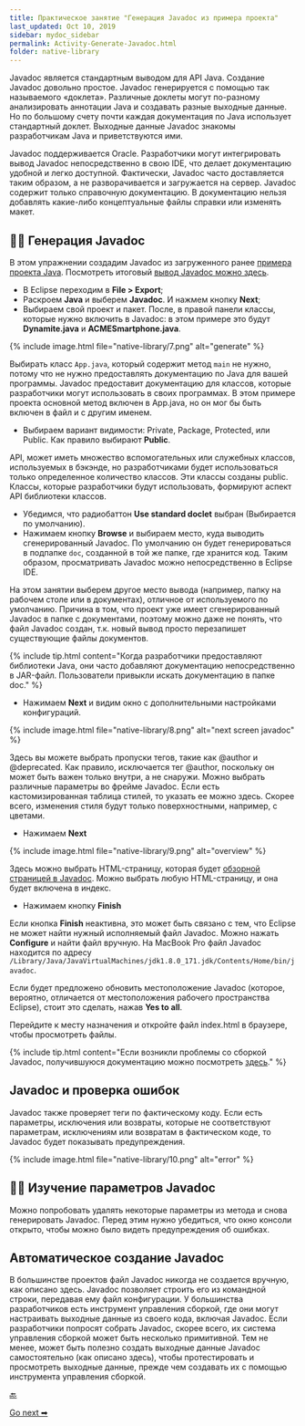 ```yaml
---
title: Практическое занятие "Генерация Javadoc из примера проекта"
last_updated: Oct 10, 2019
sidebar: mydoc_sidebar
permalink: Activity-Generate-Javadoc.html
folder: native-library
---
```


Javadoc является стандартным выводом для API Java. Создание Javadoc довольно простое. Javadoc генерируется с помощью так называемого «доклета». Различные доклеты могут по-разному анализировать аннотации Java и создавать разные выходные данные. Но по большому счету почти каждая документация по Java использует стандартный доклет. Выходные данные Javadoc знакомы разработчикам Java и приветствуются ими.

Javadoc поддерживается Oracle. Разработчики могут интегрировать вывод Javadoc непосредственно в свою IDE, что делает документацию удобной и легко доступной. Фактически, Javadoc часто доставляется таким образом, а не разворачивается и загружается на сервер. Javadoc содержит только справочную документацию. В документацию нельзя добавлять какие-либо концептуальные файлы справки или изменять макет.

<a name="generate"></a>
## 👨‍💻 Генерация Javadoc

В этом упражнении создадим Javadoc из загруженного ранее [примера проекта Java](Get-the-sample-Java-project.html). Посмотреть итоговый [вывод Javadoc можно здесь](https://idratherbewriting.com/learnapidoc/assets/files/javadoc/index.html).

- В Eclipse переходим в **File > Export**;
- Раскроем **Java** и выберем **Javadoc**. И нажмем кнопку **Next**;
- Выбираем свой проект и пакет. После, в правой панели классы, которые нужно включить в Javadoc: в этом примере это будут **Dynamite.java** и **ACMESmartphone.java**.

{% include image.html file="native-library/7.png" alt="generate" %}

Выбирать класс `App.java`, который содержит метод `main` не нужно, потому что не нужно предоставлять документацию по Java для вашей программы. Javadoc предоставит документацию для классов, которые разработчики могут использовать в своих программах. В этом примере проекта основной метод включен в App.java, но он мог бы быть включен в файл и с другим именем.

- Выбираем вариант видимости: Private, Package, Protected, или Public. Как правило выбирают **Public**.

API, может иметь множество вспомогательных или служебных классов, используемых в бэкэнде, но разработчиками будет использоваться только определенное количество классов. Эти классы созданы public. Классы, которые разработчики будут использовать, формируют аспект API библиотеки классов.

- Убедимся, что радиобаттон **Use standard doclet** выбран (Выбирается по умолчанию).
- Нажимаем кнопку **Browse** и выбираем место, куда выводить сгенерированный Javadoc. По умолчанию он будет генерироваться в подпапке `doc`, созданной в той же папке, где хранится код. Таким образом, просматривать Javadoc можно непосредственно в Eclipse IDE.

На этом занятии выберем другое место вывода (например, папку на рабочем столе или в документах), отличное от используемого по умолчанию. Причина в том, что проект уже имеет сгенерированный Javadoc в папке с документами, поэтому можно даже не понять, что файл Javadoc создан, т.к. новый вывод просто перезапишет существующие файлы документов.

{% include tip.html content="Когда разработчики предоставляют библиотеки Java, они часто добавляют документацию непосредственно в JAR-файл. Пользователи привыкли искать документацию в папке doc." %}

- Нажимаем  **Next** и видим окно с дополнительными настройками конфигураций.

{% include image.html file="native-library/8.png" alt="next screen javadoc" %}

Здесь вы можете выбрать пропуски тегов, такие как @author и @deprecated. Как правило, исключается тег @author, поскольку он может быть важен только внутри, а не снаружи. Можно выбрать различные параметры во фрейме Javadoc. Если есть кастомизированная таблица стилей, то указать ее можно здесь. Скорее всего, изменения стиля будут только поверхностными, например, с цветами.

- Нажимаем **Next**

{% include image.html file="native-library/9.png" alt="overview" %}

Здесь можно выбрать HTML-страницу, которая будет [обзорной страницей в Javadoc](https://docs.oracle.com/javase/7/docs/technotes/tools/windows/javadoc.html#overviewcomment). Можно выбрать любую HTML-страницу, и она будет включена в индекс.

- Нажимаем кнопку **Finish**

Если кнопка **Finish** неактивна, это может быть связано с тем, что Eclipse не может найти нужный исполняемый файл Javadoc. Можно нажать **Configure** и найти файл вручную. На MacBook Pro файл Javadoc находится по адресу `/Library/Java/JavaVirtualMachines/jdk1.8.0_171.jdk/Contents/Home/bin/javadoc`.

Если будет предложено обновить местоположение Javadoc (которое, вероятно, отличается от местоположения рабочего пространства Eclipse), стоит это сделать, нажав **Yes to all**.

Перейдите к месту назначения и откройте файл index.html в браузере, чтобы просмотреть файлы.

{% include tip.html content="Если возникли проблемы со сборкой Javadoc, получившуюся документацию можно посмотреть [здесь](https://idratherbewriting.com/learnapidoc/assets/files/javadoc/index.html)." %}

<a name="error"></a>
## Javadoc и проверка ошибок

Javadoc также проверяет теги по фактическому коду. Если есть параметры, исключения или возвраты, которые не соответствуют параметрам, исключениям или возвратам в фактическом коде, то Javadoc будет показывать предупреждения.

{% include image.html file="native-library/10.png" alt="error" %}

<a name="parameters"></a>
## 👨‍💻 Изучение параметров Javadoc

Можно попробовать удалять некоторые параметры из метода и снова генерировать Javadoc. Перед этим нужно убедиться, что окно консоли открыто, чтобы можно было видеть предупреждения об ошибках.

<a name="build"></a>
## Автоматическое создание Javadoc

В большинстве проектов файл Javadoc никогда не создается вручную, как описано здесь. Javadoc позволяет строить его из командной строки, передавая ему файл конфигурации. У большинства разработчиков есть инструмент управления сборкой, где они могут настраивать выходные данные из своего кода, включая Javadoc. Если разработчики попросят собрать Javadoc, скорее всего, их система управления сборкой может быть несколько примитивной. Тем не менее, может быть полезно создать выходные данные Javadoc самостоятельно (как описано здесь), чтобы протестировать и просмотреть выходные данные, прежде чем создавать их с помощью инструмента управления сборкой.

[🔙](Java-crash-course.html)

[Go next ➡](Javadoc-tags.html)

